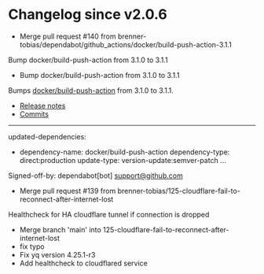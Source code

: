 # Changelog since v2.0.6
- Merge pull request #140 from brenner-tobias/dependabot/github_actions/docker/build-push-action-3.1.1

Bump docker/build-push-action from 3.1.0 to 3.1.1 
- Bump docker/build-push-action from 3.1.0 to 3.1.1

Bumps [docker/build-push-action](https://github.com/docker/build-push-action) from 3.1.0 to 3.1.1.
- [Release notes](https://github.com/docker/build-push-action/releases)
- [Commits](https://github.com/docker/build-push-action/compare/v3.1.0...v3.1.1)

---
updated-dependencies:
- dependency-name: docker/build-push-action
  dependency-type: direct:production
  update-type: version-update:semver-patch
...

Signed-off-by: dependabot[bot] <support@github.com> 
- Merge pull request #139 from brenner-tobias/125-cloudflare-fail-to-reconnect-after-internet-lost

Healthcheck for HA cloudflare tunnel if connection is dropped 
- Merge branch 'main' into 125-cloudflare-fail-to-reconnect-after-internet-lost 
- fix typo 
- Fix yq version 4.25.1-r3 
- Add healthcheck to cloudflared service 
